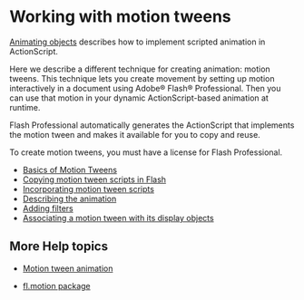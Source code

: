 # Working with motion tweens

<div>

[Animating objects](../display-programming/animating-objects.md) describes how
to implement scripted animation in ActionScript.

Here we describe a different technique for creating animation: motion tweens.
This technique lets you create movement by setting up motion interactively in a
document using Adobe® Flash® Professional. Then you can use that motion in your
dynamic ActionScript-based animation at runtime.

Flash Professional automatically generates the ActionScript that implements the
motion tween and makes it available for you to copy and reuse.

To create motion tweens, you must have a license for Flash Professional.

- [Basics of Motion Tweens](./basics-of-motion-tweens.md)
- [Copying motion tween scripts in Flash](./copying-motion-tween-scripts-in-flash.md)
- [Incorporating motion tween scripts](./incorporating-motion-tween-scripts.md)
- [Describing the animation](./describing-the-animation.md)
- [Adding filters](./adding-filters.md)
- [Associating a motion tween with its display objects](./associating-a-motion-tween-with-its-display-objects.md)

</div>

<div>

<div>

</div>

<div>

</div>

## More Help topics

- [Motion tween animation](http://help.adobe.com/en_US/flash/cs/using/WS45E2B930-4637-4d57-B785-9C8D06B1F8F5.html)

- [fl.motion package](http://help.adobe.com/en_US/FlashPlatform/reference/actionscript/3/fl/motion/package-detail.html)

<div>

</div>

</div>
